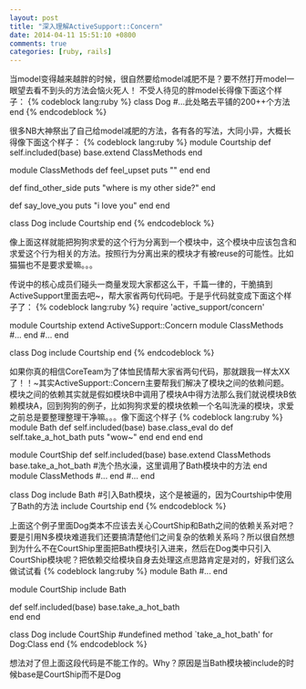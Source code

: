 ```yaml
---
layout: post
title: "深入理解ActiveSupport::Concern"
date: 2014-04-11 15:51:10 +0800
comments: true
categories: [ruby, rails]
---
```


当model变得越来越胖的时候，很自然要给model减肥不是？要不然打开model一眼望去看不到头的方法会恼火死人！
不受人待见的胖model长得像下面这个样子：
{% codeblock lang:ruby %}
class Dog
 #...此处略去平铺的200++个方法
end
{% endcodeblock %}

很多NB大神祭出了自己给model减肥的方法，各有各的写法，大同小异，大概长得像下面这个样子：
{% codeblock lang:ruby %}
module Courtship
  def self.included(base)
    base.extend ClassMethods
  end

  module ClassMethods
    def feel_upset
      puts ""
    end
  end

  def find_other_side
    puts "where is my other side?"
  end

  def say_love_you
    puts "i love you"
  end
end

class Dog
  include Courtship
end
{% endcodeblock %}

像上面这样就能把狗狗求爱的这个行为分离到一个模块中，这个模块中应该包含和求爱这个行为相关的方法。按照行为分离出来的模块才有被reuse的可能性。比如猫猫也不是要求爱嘛。。。

传说中的核心成员们碰头一商量发现大家都这么干，千篇一律的，干脆搞到ActiveSupport里面去吧~，帮大家省两句代码吧。于是乎代码就变成下面这个样子了：
{% codeblock lang:ruby %}
require 'active_support/concern'
 
module Courtship
  extend ActiveSupport::Concern
    module ClassMethods
	   #...
    end
  #...
end
 
class Dog
  include Courtship
end
{% endcodeblock %}

如果你真的相信CoreTeam为了体恤民情帮大家省两句代码，那就跟我一样太XX了！！~其实ActiveSupport::Concern主要帮我们解决了模块之间的依赖问题。模块之间的依赖其实就是假如模块B中调用了模块A中得方法那么我们就说模块B依赖模块A，回到狗狗的例子，比如狗狗求爱的模块依赖一个名叫洗澡的模块，求爱之前总是要整理整理干净嘛。。。像下面这个样子
{% codeblock lang:ruby %}
module Bath
  def self.included(base)
    base.class_eval do
      def self.take_a_hot_bath
        puts "wow~"
      end
    end
  end
end

module CourtShip
  def self.included(base)
    base.extend ClassMethods
    base.take_a_hot_bath #洗个热水澡，这里调用了Bath模块中的方法
  end
  module ClassMethods
   #...
  end
  #...
end

class Dog
  include Bath   #引入Bath模块，这个是被逼的，因为Courtship中使用了Bath的方法
  include Courtship
end
{% endcodeblock %}

上面这个例子里面Dog类本不应该去关心CourtShip和Bath之间的依赖关系对吧？要是引用N多模块难道我们还要搞清楚他们之间复杂的依赖关系吗？所以很自然想到为什么不在CourtShip里面把Bath模块引入进来，然后在Dog类中只引入CourtShip模块呢？把依赖交给模块自身去处理这点思路肯定是对的，好我们这么做试试看
{% codeblock lang:ruby %}
module Bath
#...
end

module CourtShip
 include Bath
  
  def self.included(base)
    base.take_a_hot_bath	  
  end
end

class Dog
 include CourtShip #undefined method `take_a_hot_bath' for Dog:Class 
end
{% endcodeblock %}

想法对了但上面这段代码是不能工作的。Why？原因是当Bath模块被include的时候base是CourtShip而不是Dog
